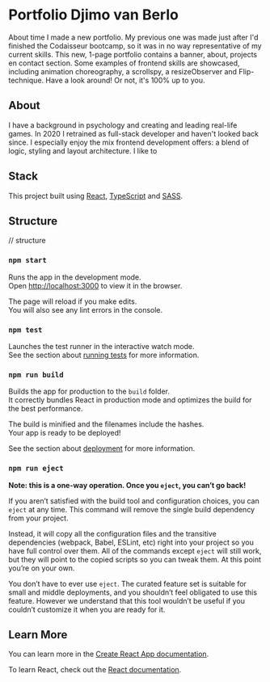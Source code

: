 # Portfolio Djimo van Berlo

About time I made a new portfolio. My previous one was made just after I'd finished the Codaisseur bootcamp, so it was in no way representative of my current skills. This new, 1-page portfolio contains a banner, about, projects en contact section. Some examples of frontend skills are showcased, including animation choreography, a scrollspy, a resizeObserver and Flip-technique. Have a look around! Or not, it's 100% up to you.

## About

I have a background in psychology and creating and leading real-life games. In 2020 I retrained as full-stack developer and haven't looked back since. I especially enjoy the mix frontend development offers: a blend of logic, styling and layout architecture. I like to

## Stack

This project built using [React](https://react.dev/), [TypeScript](https://www.typescriptlang.org/) and [SASS](https://sass-lang.com/).

## Structure

// structure

### `npm start`

Runs the app in the development mode.\
Open [http://localhost:3000](http://localhost:3000) to view it in the browser.

The page will reload if you make edits.\
You will also see any lint errors in the console.

### `npm test`

Launches the test runner in the interactive watch mode.\
See the section about [running tests](https://facebook.github.io/create-react-app/docs/running-tests) for more information.

### `npm run build`

Builds the app for production to the `build` folder.\
It correctly bundles React in production mode and optimizes the build for the best performance.

The build is minified and the filenames include the hashes.\
Your app is ready to be deployed!

See the section about [deployment](https://facebook.github.io/create-react-app/docs/deployment) for more information.

### `npm run eject`

**Note: this is a one-way operation. Once you `eject`, you can’t go back!**

If you aren’t satisfied with the build tool and configuration choices, you can `eject` at any time. This command will remove the single build dependency from your project.

Instead, it will copy all the configuration files and the transitive dependencies (webpack, Babel, ESLint, etc) right into your project so you have full control over them. All of the commands except `eject` will still work, but they will point to the copied scripts so you can tweak them. At this point you’re on your own.

You don’t have to ever use `eject`. The curated feature set is suitable for small and middle deployments, and you shouldn’t feel obligated to use this feature. However we understand that this tool wouldn’t be useful if you couldn’t customize it when you are ready for it.

## Learn More

You can learn more in the [Create React App documentation](https://facebook.github.io/create-react-app/docs/getting-started).

To learn React, check out the [React documentation](https://reactjs.org/).

